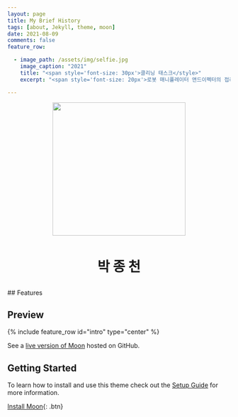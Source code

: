 ```yaml
---
layout: page
title: My Brief History
tags: [about, Jekyll, theme, moon]
date: 2021-08-09
comments: false
feature_row:

  - image_path: /assets/img/selfie.jpg
    image_caption: "2021"
    title: "<span style='font-size: 30px'>클리닝 태스크</style>"
    excerpt: "<span style='font-size: 20px'>로봇 매니퓰레이터 앤드이펙터의 접촉력을 추정하고 추정된 접촉력을 활용한 클리닝 태스크"

---
```

    
<p align="center"><img src="/assets/img/selfie.jpg" width="300"></p><br>
<p align="center"><span style='font-size: 30px'><b>박 종 천</b></span></p><br>
## Features

## Preview

{% include feature_row id="intro" type="center" %}
    
See a [live version of Moon](http://taylantatli.github.io/Moon) hosted on GitHub.

## Getting Started

To learn how to install and use this theme check out the [Setup Guide](http://taylantatli.me/Moon/moon-theme/) for more information.
      
[Install Moon](https://github.com/TaylanTatli/Moon){: .btn}
